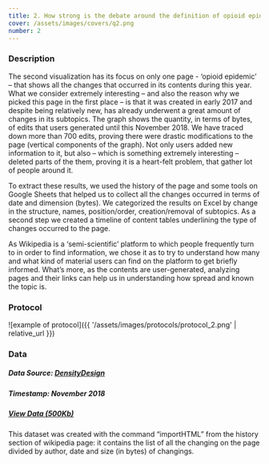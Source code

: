 ```yaml
---
title: 2. How strong is the debate around the definition of opioid epidemic?  
cover: /assets/images/covers/q2.png
number: 2
---
```

### Description
The second visualization has its focus on only one page - ‘opioid epidemic’ – that shows all the changes that occurred in its contents during this year. What we consider extremely interesting – and also the reason why we picked this page in the first place – is that it was created in early 2017 and despite being relatively new, has already underwent a great amount of changes in its subtopics. The graph shows the quantity, in terms of bytes, of edits that users generated until this November 2018. We have traced down more than 700 edits, proving there were drastic modifications to the page (vertical components of the graph). Not only users added new information to it, but also – which is something extremely interesting – deleted parts of the them, proving it is a heart-felt problem, that gather lot of people around it.

To extract these results, we used the history of the page and some tools on Google Sheets that helped us to collect all the changes occurred in terms of date and dimension (bytes). We categorized the results on Excel by change in the structure, names, position/order, creation/removal of subtopics. As a second step we created a timeline of content tables underlining the type of changes occurred to the page.

As Wikipedia is a ‘semi-scientific’ platform to which people frequently turn to in order to find information, we chose it as to try to understand how many and what kind of material users can find on the platform to get briefly informed. What’s more, as the contents are user-generated, analyzing pages and their links can help us in understanding how spread and known the topic is.


### Protocol
![example of protocol]({{ '/assets/images/protocols/protocol_2.png' | relative_url }})



### Data
##### Data Source: [DensityDesign](http://densitydesign.org/)
##### Timestamp: November 2018
##### [View Data (500Kb)](https://drive.google.com/file/d/1T03cgeFGRt6ObGaKsDHSCjES72WNcck4/view?usp=sharing)
This dataset was created with the command “importHTML” from the history section of wikipedia page: it contains the list of all the changing on the page divided by author, date and size (in bytes) of changings.
